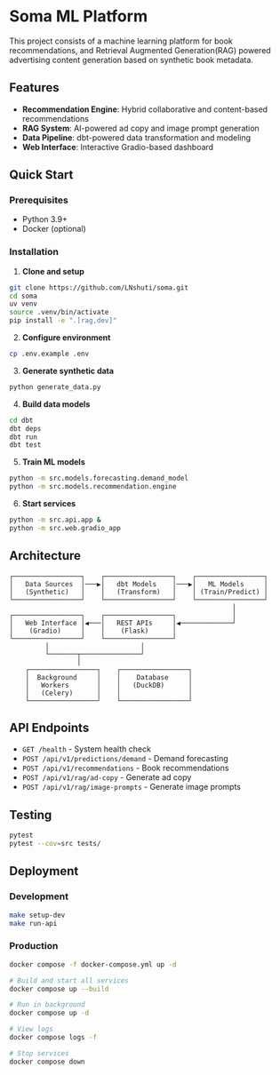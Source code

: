 # Soma ML Platform

 This project consists of a machine learning platform for book recommendations, and Retrieval Augmented Generation(RAG) powered advertising content generation based on synthetic book metadata. 

## Features

- **Recommendation Engine**: Hybrid collaborative and content-based recommendations  
- **RAG System**: AI-powered ad copy and image prompt generation
- **Data Pipeline**: dbt-powered data transformation and modeling
- **Web Interface**: Interactive Gradio-based dashboard

## Quick Start

### Prerequisites
- Python 3.9+
- Docker (optional)

### Installation

1. **Clone and setup**
```bash
git clone https://github.com/LNshuti/soma.git
cd soma
uv venv
source .venv/bin/activate
pip install -e ".[rag,dev]"
```

2. **Configure environment**
```bash
cp .env.example .env
```

3. **Generate synthetic data**
```bash
python generate_data.py
```

4. **Build data models**
```bash
cd dbt
dbt deps
dbt run
dbt test
```

5. **Train ML models**
```bash
python -m src.models.forecasting.demand_model
python -m src.models.recommendation.engine
```

6. **Start services**
```bash
python -m src.api.app &
python -m src.web.gradio_app
```

## Architecture

```
┌─────────────────┐    ┌─────────────────┐    ┌─────────────────┐
│   Data Sources  │───▶│   dbt Models    │───▶│   ML Models     │
│   (Synthetic)   │    │   (Transform)   │    │ (Train/Predict) │
└─────────────────┘    └─────────────────┘    └─────────────────┘
                                                        │
┌─────────────────┐    ┌─────────────────┐              │
│   Web Interface │◀───│   REST APIs     │◀─────────────┘
│    (Gradio)     │    │    (Flask)      │
└─────────────────┘    └─────────────────┘
         │                       │
         └───────┬───────────────┘
                 │
    ┌─────────────────┐    ┌─────────────────┐
    │  Background     │    │    Database     │
    │   Workers       │    │   (DuckDB)      │
    │   (Celery)      │    │                 │
    └─────────────────┘    └─────────────────┘
```

## API Endpoints

- `GET /health` - System health check
- `POST /api/v1/predictions/demand` - Demand forecasting
- `POST /api/v1/recommendations` - Book recommendations
- `POST /api/v1/rag/ad-copy` - Generate ad copy
- `POST /api/v1/rag/image-prompts` - Generate image prompts

## Testing

```bash
pytest
pytest --cov=src tests/
```

## Deployment

### Development
```bash
make setup-dev
make run-api
```

### Production
```bash
docker compose -f docker-compose.yml up -d
```

```bash
# Build and start all services
docker compose up --build

# Run in background
docker compose up -d

# View logs
docker compose logs -f

# Stop services
docker compose down
```